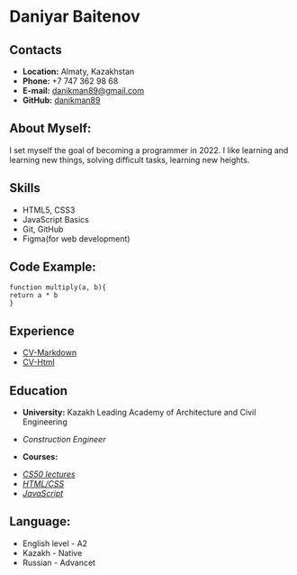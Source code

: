 # Daniyar Baitenov
## Contacts
+ **Location:** Almaty, Kazakhstan
+ **Phone:** +7 747 362 98 68
+ **E-mail:** danikman89@gmail.com
+ **GitHub:** [danikman89](https://github.com/danikman89)

## About Myself:
<p> I set myself the goal of becoming a programmer in 2022. I like learning and learning new things, solving difficult
tasks, learning new heights.</p>

## Skills
+ HTML5, CSS3
+ JavaScript Basics
+ Git, GitHub
+ Figma(for web development)

## Code Example:
```
function multiply(a, b){
return a * b
}
```
## Experience
+ [CV-Markdown](https://danikman89.github.io/rsschool-cv/cv)
+ [CV-Html](https://danikman89.github.io/rsschool-cv/)
## Education
+ **University:** Kazakh Leading Academy of Architecture and Civil Engineering
* *Construction Engineer*
+ **Courses:**
* [*CS50 lectures*](https://www.youtube.com/playlist?list=PLawfWYMUziZqyUL5QDLVbe3j5BKWj42E5)
* [*HTML/CSS*](https://www.youtube.com/c/%D0%9E%D1%820%D0%B4%D0%BE1)
* [*JavaScript*](https://www.youtube.com/playlist?list=PLcvhF2Wqh7DPD5sRK3lw4bjBsKdgY2bPi)
## Language:
+ English level - A2
+ Kazakh - Native
+ Russian - Advancet
